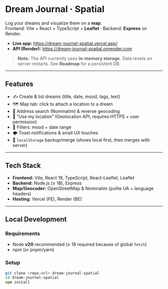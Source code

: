 # Dream Journal · Spatial

Log your dreams and visualize them on a **map**.  
Frontend: Vite + React + TypeScript + **Leaflet** · Backend: **Express** on Render.

- **Live app:** https://dream-journal-spatial.vercel.app/
- **API (Render):** https://dream-journal-spatial.onrender.com

> **Note:** The API currently uses **in-memory storage**. Data resets on server restarts. See **Roadmap** for a persistent DB.

---

## Features

- ✍️ Create & list dreams (title, date, mood, tags, text)
- 🗺️ Map tab: click to attach a location to a dream
- 🔎 Address search (Nominatim) & reverse geocoding
- 📍 “Use my location” (Geolocation API; requires HTTPS + user permission)
- 🧭 Filters: mood + date range
- 🌩️ Toast notifications & small UX touches
- 💾 `localStorage` backup/merge (shows local first, then merges with server)

---

## Tech Stack

- **Frontend:** Vite, React 19, TypeScript, React-Leaflet, Leaflet  
- **Backend:** Node.js (≥ 18), Express  
- **Map/Geocoder:** OpenStreetMap & Nominatim (polite UA + language headers)  
- **Hosting:** Vercel (FE), Render (BE)

---

## Local Development

### Requirements
- Node **v20** recommended (≥ 18 required because of global `fetch`)
- npm (or pnpm/yarn)

### Setup
```bash
git clone <repo-url> dream-journal-spatial
cd dream-journal-spatial
npm install


